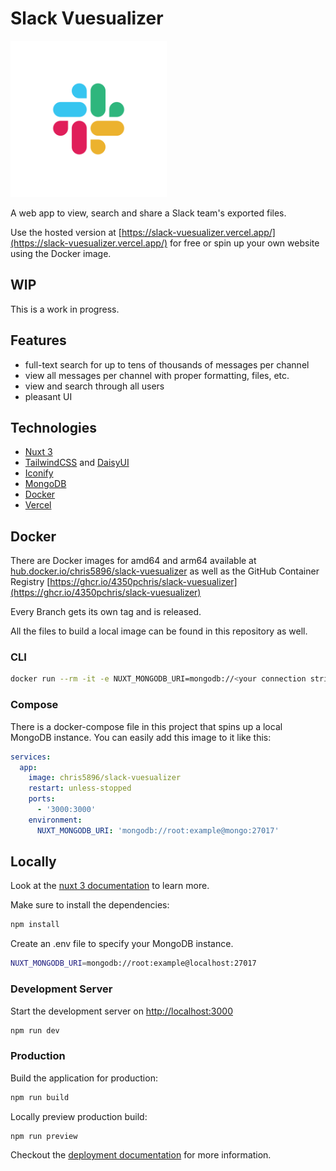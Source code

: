 # Slack Vuesualizer

<img alt="Slack" width="250" height="250" src="./public/Slack_Mark.svg"/>

A web app to view, search and share a Slack team's exported files.

Use the hosted version at [https://slack-vuesualizer.vercel.app/](https://slack-vuesualizer.vercel.app/) for free or spin up your own website using the Docker image.

## WIP

This is a work in progress.

## Features

* full-text search for up to tens of thousands of messages per channel
* view all messages per channel with proper formatting, files, etc.
* view and search through all users
* pleasant UI

## Technologies

* [Nuxt 3](https://v3.nuxtjs.org/)
* [TailwindCSS](https://tailwindcss.com/) and [DaisyUI](https://daisyui.com)
* [Iconify](https://github.com/iconify/iconify)
* [MongoDB](https://www.mongodb.com/)
* [Docker](https://www.docker.com/)
* [Vercel](https://vercel.com/)

## Docker

There are Docker images for amd64 and arm64 available at [hub.docker.io/chris5896/slack-vuesualizer](https://hub.docker.com/repository/docker/chris5896/slack-vuesualizer) as well as the GitHub Container Registry [https://ghcr.io/4350pchris/slack-vuesualizer](https://ghcr.io/4350pchris/slack-vuesualizer)

Every Branch gets its own tag and is released.

All the files to build a local image can be found in this repository as well.

### CLI

```bash
docker run --rm -it -e NUXT_MONGODB_URI=mongodb://<your connection string> -p 3000:3000 chris5896/slack-vuesualizer:latest
```

### Compose

There is a docker-compose file in this project that spins up a local MongoDB instance.
You can easily add this image to it like this:

```yaml
services:
  app:
    image: chris5896/slack-vuesualizer
    restart: unless-stopped
    ports:
      - '3000:3000'
    environment:
      NUXT_MONGODB_URI: 'mongodb://root:example@mongo:27017'
```

## Locally

Look at the [nuxt 3 documentation](https://v3.nuxtjs.org) to learn more.

Make sure to install the dependencies:

```bash
npm install
```

Create an .env file to specify your MongoDB instance.

```bash
NUXT_MONGODB_URI=mongodb://root:example@localhost:27017
```

### Development Server

Start the development server on [http://localhost:3000](http://localhost:3000)

```bash
npm run dev
```

### Production

Build the application for production:

```bash
npm run build
```

Locally preview production build:

```bash
npm run preview
```

Checkout the [deployment documentation](https://v3.nuxtjs.org/guide/deploy/presets) for more information.
